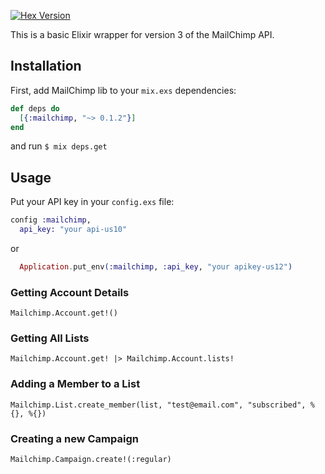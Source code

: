 [![Hex Version](http://img.shields.io/hexpm/v/mailchimp.svg)](https://hex.pm/packages/mailchimp)

This is a basic Elixir wrapper for version 3 of the MailChimp API.

## Installation

First, add MailChimp lib to your `mix.exs` dependencies:

```elixir
def deps do
  [{:mailchimp, "~> 0.1.2"}]
end
```

and run `$ mix deps.get`

## Usage

Put your API key in your `config.exs` file:

```elixir
config :mailchimp,
  api_key: "your api-us10"
```

or

```elixir
  Application.put_env(:mailchimp, :api_key, "your apikey-us12")
```

### Getting Account Details

    Mailchimp.Account.get!()

### Getting All Lists

    Mailchimp.Account.get! |> Mailchimp.Account.lists!

### Adding a Member to a List

    Mailchimp.List.create_member(list, "test@email.com", "subscribed", %{}, %{})

### Creating a new Campaign

    Mailchimp.Campaign.create!(:regular)
